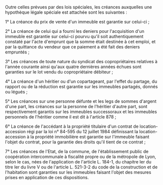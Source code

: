 Outre celles prévues par des lois spéciales, les créances auxquelles une hypothèque légale spéciale est attachée sont les suivantes :

1° La créance du prix de vente d'un immeuble est garantie sur celui-ci ;

2° La créance de celui qui a fourni les deniers pour l'acquisition d'un immeuble est garantie sur celui-ci pourvu qu'il soit authentiquement constaté par l'acte d'emprunt que la somme était destinée à cet emploi, et par la quittance du vendeur que ce paiement a été fait des deniers empruntés ;

3° Les créances de toute nature du syndicat des copropriétaires relatives à l'année courante ainsi qu'aux quatre dernières années échues sont garanties sur le lot vendu du copropriétaire débiteur ;

4° La créance d'un héritier ou d'un copartageant, par l'effet du partage, du rapport ou de la réduction est garantie sur les immeubles partagés, donnés ou légués ;

5° Les créances sur une personne défunte et les legs de sommes d'argent d'une part, les créances sur la personne de l'héritier d'autre part, sont respectivement garantis sur les immeubles successoraux et les immeubles personnels de l'héritier comme il est dit à l'article 878 ;

6° La créance de l'accédant à la propriété titulaire d'un contrat de location-accession régi par la loi n° 84-595 du 12 juillet 1984 définissant la location-accession à la propriété immobilière est garantie sur l'immeuble faisant l'objet du contrat, pour la garantie des droits qu'il tient de ce contrat ;

7° Les créances de l'Etat, de la commune, de l'établissement public de coopération intercommunale à fiscalité propre ou de la métropole de Lyon, selon le cas, nées de l'application de l'article L. 184-1, du chapitre Ier du titre Ier du livre V ou de l'article L. 521-3-2 du code de la construction et de l'habitation sont garanties sur les immeubles faisant l'objet des mesures prises en application de ces dispositions.
